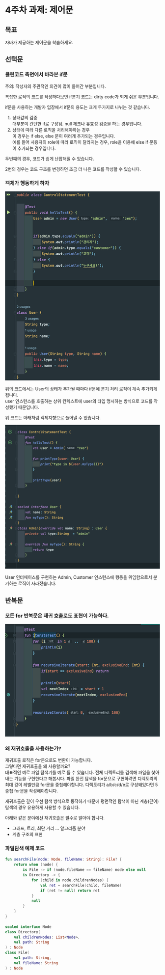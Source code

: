 # 4주차 과제: 제어문

## 목표

자바가 제공하는 제어문을 학습하세요.

## 선택문

### 클린코드 측면에서 바라본 if문

주의: 작성자의 주관적인 의견이 많이 들어간 부분입니다.

복잡한 로직의 코드를 작성하다보면 if분기 코드는 dirty code가 되게 쉬운 부분입니다.

if문을 사용하는 개발자 입장에서 if문의 용도는 크게 두가지로 나뉘는 것 같습니다.

1. 상태값의 검증  
   대부분이 간단한 if로 구성됨. null 체크나 유효성 검증을 하는 경우입니다.
2. 상태에 따라 다른 로직을 처리해야하는 경우  
   이 경우는 if else, else 문이 여러개 추가되는 경우입니다.  
   예를 들어 사용자의 role에 따라 로직이 달라지는 경우, role을 이용해 else if 문등이 추가되는 경우입니다.

두번째의 경우, 코드가 쉽게 난잡해질 수 있습니다.

2번의 경우는 코드 구조를 변경하면 조금 더 나은 코드를 작성할 수 있습니다.

### 객체가 행동하게 하자

![](image/week4/code1.png)

위의 코드에서는 User의 상태가 추가될 때마다 if문에 분기 처리 로직이 계속 추가되게 됩니다.  
user 인스턴스를 호출하는 상위 컨텍스트에 user의 타입 명시하는 방식으로 코드를 작성했기 때문입니다.

위 코드는 아래처럼 객체지향으로 풀어낼 수 있습니다.

![](image/week4/code2.png)

User 인터페이스를 구현하는 Admin, Customer 인스턴스에 행동을 위임함으로서 분기하는 로직이 사라졌습니다.

## 반복문

### 모든 for 반복문은 재귀 호출로도 표현이 가능하다.

![](image/week4/code3.png)

### 왜 재귀호출을 사용하는가?

재귀호출 로직은 for문으로도 변환이 가능합니다.  
그렇다면 재귀호출을 왜 사용할까요?  
대표적인 예로 파일 탐색기를 예로 들 수 있습니다. 전체 디렉토리를 검색해 파일을 찾아내는 기능을 구현한다고 해봅시다.
파일 완전 탐색을 for문으로 구현하려면 디렉토리의 최대 깊이 레벨만큼 for문을 중첩해야합니다. 디렉토리가 a/b/c/d/e로 구성돼있다면 5중첩 for문을 작성해야합니다.

재귀호출은 깊이 우선 탐색 방식으로 동작하기 때문에 평면적인 탐색이 아닌 계층(깊이) 탐색의 경우 유용하게 사용할 수 있습니다.

아래와 같은 분야에선 재귀호출은 필수로 알아야 합니다.

- 그래프, 트리, 최단 거리 ... 알고리즘 분야
- 계층 구조의 표현

### 파일탐색 예제 코드

```kotlin
fun searchFile(node: Node, fileName: String): File? {
    return when (node) {
        is File -> if (node.fileName == fileName) node else null
        is Directory -> {
            for (child in node.childrenNodes) {
                val ret = searchFile(child, fileName)
                if (ret != null) return ret
            }
            null
        }
    }
}

sealed interface Node
class Directory(
    val childrenNodes: List<Node>,
    val path: String
) : Node
class File(
    val path: String,
    val fileName: String
) : Node

```



